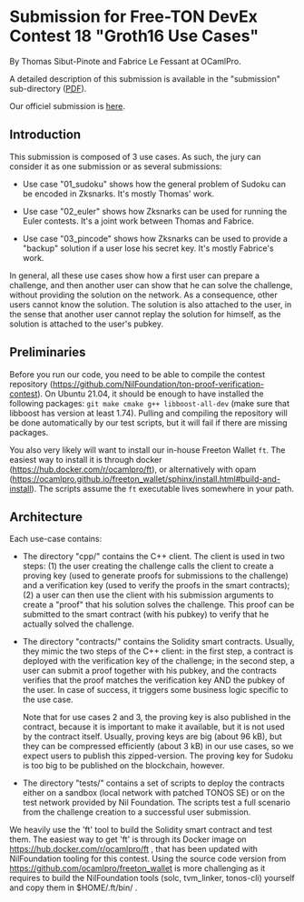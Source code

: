 # Submission for Free-TON DevEx Contest 18 "Groth16 Use Cases"

By Thomas Sibut-Pinote and Fabrice Le Fessant at OCamlPro.

A detailed description of this submission is available in the
"submission" sub-directory ([PDF](submission/submission.pdf)).

Our officiel submission is [here](https://devex.gov.freeton.org/submission?proposalAddress=0%3Ae6b65075478e7d412fdb0870452f30dfa8bf51272e28a3167abc5c5df6fd051d&submissionId=1).

## Introduction

This submission is composed of 3 use cases. As such, the jury can
consider it as one submission or as several submissions:

* Use case "01_sudoku" shows how the general problem of Sudoku can be
  encoded in Zksnarks. It's mostly Thomas' work.

* Use case "02_euler" shows how Zksnarks can be used for running the
  Euler contests. It's a joint work between Thomas and Fabrice.

* Use case "03_pincode" shows how Zksnarks can be used to provide a
  "backup" solution if a user lose his secret key. It's mostly Fabrice's work.

In general, all these use cases show how a first user can prepare a
challenge, and then another user can show that he can solve the
challenge, without providing the solution on the network. As a
consequence, other users cannot know the solution. The solution is
also attached to the user, in the sense that another user cannot
replay the solution for himself, as the solution is attached to the
user's pubkey.

## Preliminaries

Before you run our code, you need to be able to compile the contest
repository
(https://github.com/NilFoundation/ton-proof-verification-contest). On
Ubuntu 21.04, it should be enough to have installed the following
packages: `git make cmake g++ libboost-all-dev` (make sure that
libboost has version at least 1.74). Pulling and compiling the
repository will be done automatically by our test scripts, but it will
fail if there are missing packages.

You also very likely will want to install our in-house Freeton Wallet
`ft`. The easiest way to install it is through docker
(https://hub.docker.com/r/ocamlpro/ft), or alternatively with opam
(https://ocamlpro.github.io/freeton_wallet/sphinx/install.html#build-and-install). The
scripts assume the `ft` executable lives somewhere in your path.

## Architecture

Each use-case contains:

* The directory "cpp/" contains the C++ client. The client is used in
  two steps: (1) the user creating the challenge calls the client to
  create a proving key (used to generate proofs for submissions to the
  challenge) and a verification key (used to verify the proofs in the
  smart contracts); (2) a user can then use the client with his
  submission arguments to create a "proof" that his solution solves
  the challenge. This proof can be submitted to the smart contract
  (with his pubkey) to verify that he actually solved the challenge.

* The directory "contracts/" contains the Solidity smart contracts.
  Usually, they mimic the two steps of the C++ client: in the first
  step, a contract is deployed with the verification key of the
  challenge; in the second step, a user can submit a proof together
  with his pubkey, and the contracts verifies that the proof matches
  the verification key AND the pubkey of the user. In case of success,
  it triggers some business logic specific to the use case.

  Note that for use cases 2 and 3, the proving key is also published
  in the contract, because it is important to make it available, but
  it is not used by the contract itself. Usually, proving keys are big
  (about 96 kB), but they can be compressed efficiently (about 3 kB)
  in our use cases, so we expect users to publish this
  zipped-version. The proving key for Sudoku is too big to be
  published on the blockchain, however.

* The directory "tests/" contains a set of scripts to deploy the
  contracts either on a sandbox (local network with patched TONOS SE)
  or on the test network provided by Nil Foundation. The scripts test
  a full scenario from the challenge creation to a successful user
  submission.

We heavily use the 'ft' tool to build the Solidity smart contract and
test them. The easiest way to get 'ft' is through its Docker image on
https://hub.docker.com/r/ocamlpro/ft , that has been updated with
NilFoundation tooling for this contest. Using the source code version
from https://github.com/ocamlpro/freeton_wallet is more challenging as
it requires to build the NilFoundation tools (solc, tvm_linker,
tonos-cli) yourself and copy them in $HOME/.ft/bin/ .
